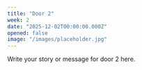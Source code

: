 ```yaml
---
title: "Door 2"
week: 2
date: "2025-12-02T00:00:00.000Z"
opened: false
image: "/images/placeholder.jpg"
---
```


Write your story or message for door 2 here.
